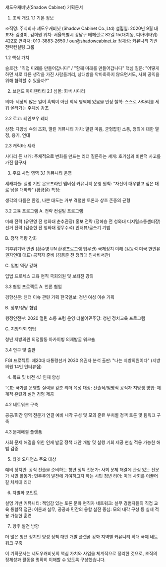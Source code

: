 섀도우캐비닛(Shadow Cabinet) 기획문서

1. 조직 개요
   1.1 기본 정보

조직명: 주식회사 섀도우캐비닛 (Shadow Cabinet Co.,Ltd)
설립일: 2020년 9월
대표자: 김경미, 김희원
위치: 서울특별시 강남구 테헤란로 82길 15(대치동, 디아이타워) 422호
연락처: 010-3883-2650 / our@shadowcabinet.kr
정체성: 커뮤니티 기반 전략컨설팅 그룹

1.2 핵심 가치

슬로건: "직접 미래를 만들어갑니다" / "함께 미래를 만들어갑니다"
핵심 질문: "어떻게 하면 서로 다른 생각을 가진 사람들끼리, 상대방을 악마화하지 않으면서도, 사회 공익을 위해 협력할 수 있을까?"

2. 브랜드 아이덴티티
   2.1 심볼: 회색 사다리

의미: 세상의 많은 일이 흑백이 아닌 회색 영역에 있음을 인정
철학: 스스로 사다리를 세워 올라가는 주체성 강조

2.2 로고: 레인보우 레터

상징: 다양성 속의 조화, 열린 커뮤니티
가치: 열린 마음, 균형잡힌 소통, 정의에 대한 열정, 용기, 연대

2.3 캐릭터: 섀캐

사다리 든 섀캐: 주체적으로 변화를 만드는 리더
질문하는 섀캐: 호기심과 비판적 사고를 가진 탐구자

3. 주요 사업 영역
   3.1 커뮤니티 운영

섀캐피플: 실명 기반 온오프라인 멤버십 커뮤니티
운영 원칙: "자신이 대우받고 싶은 대로 남을 대하라" (황금율)
특징:

생각의 다름은 환영, 나쁜 태도는 거부
격렬한 토론과 상호 존중의 균형

3.2 교육 프로그램
A. 전략 컨설팅 프로그램

미래 전략 (유민영 전 청와대 춘추관장)
홍보 전략 (정혜승 전 청와대 디지털소통센터장)
선거 전략 (김승현 전 청와대 정무수석)
인터뷰/글쓰기 기법

B. 정책 역량 강화

기후위기와 인권 (황수영 UN 환경프로그램 법무관)
국제정치 이해 (김동석 미국 한인유권자연대 대표)
공직자 준비 (김봉준 전 청와대 인사비서관)

C. 입법 역량 강화

입법 프로세스 교육
현직 국회의원 및 보좌진 강의

3.3 협업 프로젝트
A. 언론 협업

경향신문: 젠더 이슈 관련 기획
한국일보: 청년 여성 이슈 기획

B. 정부/정당 협업

행정안전부: 2020 열린 소통 포럼 운영
더불어민주당: 청년 정치교육 프로그램

C. 지방의회 협업

청년 지방의원 의정활동 아카이빙
의제발굴 워크숍

3.4 연구 및 출판

FGI 프로젝트: 제20대 대통령선거 2030 유권자 분석
출판: "나는 지방의원이다" (지방의원 14인 인터뷰집)

4. 목표 및 비전
   4.1 인재 양성

목표: 국가를 운영할 실력을 갖춘 리더 육성
대상: 선출직/임명직 공직자 지망생
방법: 체계적 훈련과 실전 경험 제공

4.2 네트워크 구축

공공/민간 영역 전문가 연결
예비 내각 구성 및 모의 훈련
부처별 정책 토론 및 팀워크 구축

4.3 문제해결 플랫폼

사회 문제 해결을 위한 인재 발굴
정책 대안 개발 및 실행 기회 제공
현실 적용 가능한 해법 검증

5. 타겟 오디언스
   주요 대상

예비 정치인: 공직 진출을 준비하는 청년
정책 전문가: 사회 문제 해결에 관심 있는 전문가
시민 활동가: 민주주의 발전에 기여하고자 하는 시민
청년 리더: 미래 사회를 이끌어갈 차세대 리더

6. 차별화 포인트

실명 기반 커뮤니티: 책임감 있는 토론 문화
현직자 네트워크: 실무 경험자들의 직접 교육
통합적 접근: 이론과 실무, 공공과 민간의 융합
실전 중심: 모의 내각 구성 등 실제 적용 가능한 훈련

7. 향후 발전 방향

더 많은 청년 정치인 양성
정책 대안 개발 플랫폼 강화
지역별 커뮤니티 확대
국제 네트워크 구축

이 기획문서는 섀도우캐비닛의 핵심 가치와 사업을 체계적으로 정리한 것으로, 조직의 정체성과 활동을 명확히 이해할 수 있도록 구성했습니다.
